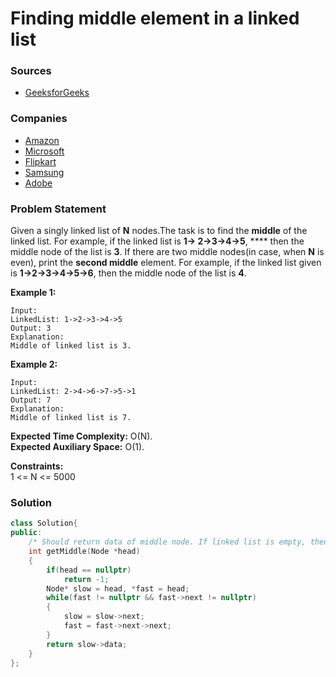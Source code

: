 # Finding middle element in a linked list

### Sources

* [GeeksforGeeks](https://practice.geeksforgeeks.org/problems/finding-middle-element-in-a-linked-list/1#)

### Companies

* [Amazon](../../company-based-lists/amazon.md)
* [Microsoft](../../company-based-lists/microsoft.md)
* [Flipkart](../../company-based-lists/flipkart.md)
* [Samsung](../../company-based-lists/samsung.md)
* [Adobe](../../company-based-lists/adobe.md)

### Problem Statement

Given a singly linked list of **N** nodes.The task is to find the **middle** of the linked list. For example, if the linked list is **1-> 2->3->4->5**, **** then the middle node of the list is **3**. If there are two middle nodes(in case, when **N** is even), print the **second middle** element. For example, if the linked list given is **1->2->3->4->5->6**, then the middle node of the list is **4**.

**Example 1:**

```
Input:
LinkedList: 1->2->3->4->5
Output: 3 
Explanation: 
Middle of linked list is 3.
```

**Example 2:**&#x20;

```
Input:
LinkedList: 2->4->6->7->5->1
Output: 7 
Explanation: 
Middle of linked list is 7.
```

**Expected Time Complexity:** O(N).\
**Expected Auxiliary Space:** O(1).

**Constraints:**\
&#x20;1 <= N <= 5000

### Solution

```cpp
class Solution{
public:
    /* Should return data of middle node. If linked list is empty, then  -1*/
    int getMiddle(Node *head)
    {
        if(head == nullptr)
            return -1;
        Node* slow = head, *fast = head;
        while(fast != nullptr && fast->next != nullptr)
        {
            slow = slow->next;
            fast = fast->next->next;
        }
        return slow->data;
    }
};
```
